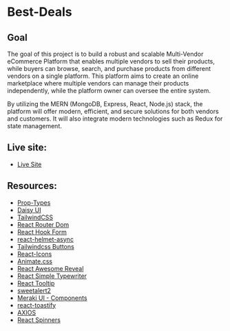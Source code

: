 # Best-Deals

## Goal

The goal of this project is to build a robust and scalable Multi-Vendor eCommerce Platform that enables multiple vendors to sell their products, while buyers can browse, search, and purchase products from different vendors on a single platform. This platform aims to create an online marketplace where multiple vendors can manage their products independently, while the platform owner can oversee the entire system.

By utilizing the MERN (MongoDB, Express, React, Node.js) stack, the platform will offer modern, efficient, and secure solutions for both vendors and customers. It will also integrate modern technologies such as Redux for state management.

## Live site:

- [Live Site]()

## Resources:

- [Prop-Types](https://www.npmjs.com/package/prop-types)
- [Daisy UI](https://daisyui.com/)
- [TailwindCSS](https://tailwindcss.com/)
- [React Router Dom](https://reactrouter.com/en/main)
- [React Hook Form](https://react-hook-form.com/)
- [react-helmet-async](https://www.npmjs.com/package/react-helmet-async)
- [Tailwindcss Buttons](https://devdojo.com/tailwindcss/buttons)
- [React-Icons](https://react-icons.github.io/react-icons/)
- [Animate.css](https://animate.style/)
- [React Awesome Reveal](https://www.npmjs.com/package/react-awesome-reveal)
- [React Simple Typewriter](https://www.npmjs.com/package/react-simple-typewriter#react-simple-typewriter)
- [React Tooltip](https://react-tooltip.com/docs)
- [sweetalert2](https://sweetalert2.github.io/#download)
- [Meraki UI - Components](https://merakiui.com/components)
- [react-toastify](https://www.npmjs.com/package/react-toastify)
- [AXIOS](https://axios-http.com/docs/intro)
- [React Spinners](https://www.npmjs.com/package/react-spinners)

